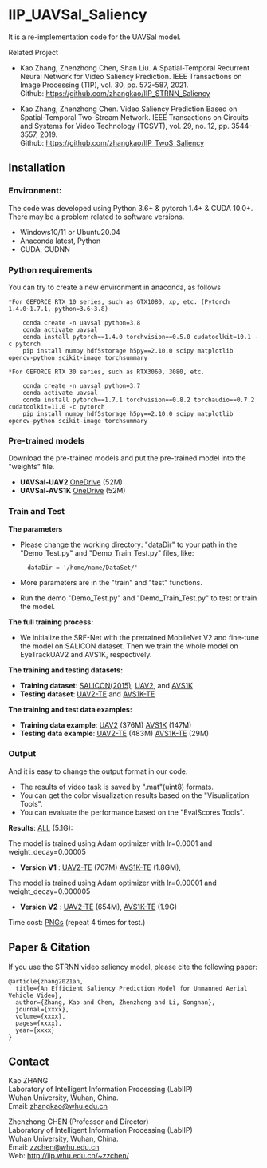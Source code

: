 # IIP_UAVSal_Saliency

It is a re-implementation code for the UAVSal model. 

Related Project
* Kao Zhang, Zhenzhong Chen, Shan Liu. A Spatial-Temporal Recurrent Neural Network for Video Saliency Prediction. IEEE Transactions on Image Processing (TIP), vol. 30, pp. 572-587, 2021. <br />
Github: https://github.com/zhangkao/IIP_STRNN_Saliency

* Kao Zhang, Zhenzhong Chen. Video Saliency Prediction Based on Spatial-Temporal Two-Stream Network. IEEE Transactions on Circuits and Systems for Video Technology (TCSVT), vol. 29, no. 12, pp. 3544-3557, 2019. <br />
Github: https://github.com/zhangkao/IIP_TwoS_Saliency


## Installation 
### Environment:
The code was developed using Python 3.6+ & pytorch 1.4+ & CUDA 10.0+. There may be a problem related to software versions.
* Windows10/11 or Ubuntu20.04
* Anaconda latest, Python 
* CUDA, CUDNN

### Python requirements
You can try to create a new environment in anaconda, as follows

    *For GEFORCE RTX 10 series, such as GTX1080, xp, etc. (Pytorch 1.4.0~1.7.1, python=3.6~3.8)

        conda create -n uavsal python=3.8
        conda activate uavsal
        conda install pytorch==1.4.0 torchvision==0.5.0 cudatoolkit=10.1 -c pytorch
        pip install numpy hdf5storage h5py==2.10.0 scipy matplotlib opencv-python scikit-image torchsummary

    *For GEFORCE RTX 30 series, such as RTX3060, 3080, etc.
        
        conda create -n uavsal python=3.7
        conda activate uavsal
        conda install pytorch==1.7.1 torchvision==0.8.2 torchaudio==0.7.2 cudatoolkit=11.0 -c pytorch
        pip install numpy hdf5storage h5py==2.10.0 scipy matplotlib opencv-python scikit-image torchsummary


### Pre-trained models
Download the pre-trained models and put the pre-trained model into the "weights" file.

* **UAVSal-UAV2** 
[OneDrive](https://whueducn-my.sharepoint.com/:u:/g/personal/zhangkao_whu_edu_cn/ERHo7kkmKjlEmbw7p8zQ1BUBn54i6jn6dabTkzkwNO50FA?e=7PWhjB) (52M)
* **UAVSal-AVS1K** 
[OneDrive](https://whueducn-my.sharepoint.com/:u:/g/personal/zhangkao_whu_edu_cn/ERJkGY-zClhBpEqgOixdTNcBhF6EYnJPGvKUlhcflxttcg?e=PaIycZ) (52M)

### Train and Test

**The parameters**

* Please change the working directory: "dataDir" to your path in the "Demo_Test.py" and "Demo_Train_Test.py" files, like:

        dataDir = '/home/name/DataSet/'
        
* More parameters are in the "train" and "test" functions.
* Run the demo "Demo_Test.py" and "Demo_Train_Test.py" to test or train the model.

**The full training process:**


* We initialize the SRF-Net with the pretrained MobileNet V2 and fine-tune the model on SALICON dataset. Then we train the whole model on EyeTrackUAV2  and AVS1K, respectively.

**The training and testing datasets:**

* **Training dataset**: 
[SALICON(2015)](http://salicon.net/), 
[UAV2](https://www.mdpi.com/2504-446X/4/1/2/), and 
[AVS1K](http://cvteam.buaa.edu.cn/papers.html/)
* **Testing dataset**: 
[UAV2-TE](https://www.mdpi.com/2504-446X/4/1/2/) and
[AVS1K-TE](http://cvteam.buaa.edu.cn/papers.html/)


**The training and test data examples:**
* **Training data example**: 
[UAV2](https://whueducn-my.sharepoint.com/:u:/g/personal/zhangkao_whu_edu_cn/ET1Fa3CqLyxCrpsCwF8gM-8BTJye0OLztTl5vigg-Kr7gw?e=iFMLga) (376M)
[AVS1K](https://whueducn-my.sharepoint.com/:u:/g/personal/zhangkao_whu_edu_cn/EbxQR0fnsppEnVD4Y7SCELIBgYSuAjYct1stVXQcxAGivQ?e=6g5QOc) (147M)
* **Testing data example**:
[UAV2-TE](https://whueducn-my.sharepoint.com/:u:/g/personal/zhangkao_whu_edu_cn/EaAkpNbZ0YxCtEKnLid4BpwBtWfm4KcrsM3qDmAn4jNX_A?e=jBd8Df) (483M)
[AVS1K-TE](https://whueducn-my.sharepoint.com/:u:/g/personal/zhangkao_whu_edu_cn/EeHjqpW3aetAqRmtKt7UCU8BtZirn1PsfIhT8GgWRlPzPQ?e=WiyANH) (29M)




### Output
And it is easy to change the output format in our code.
* The results of video task is saved by ".mat"(uint8) formats.
* You can get the color visualization results based on the "Visualization Tools".
* You can evaluate the performance based on the "EvalScores Tools".


**Results**: [ALL](https://whueducn-my.sharepoint.com/:f:/g/personal/zhangkao_whu_edu_cn/EucCA9ArT1NIqpEokhDjzSMBivD86OFdKrtuzUvHw9UIJA?e=R9ofo9) (5.1G):

The model is trained using Adam optimizer with lr=0.0001 and weight_decay=0.00005    
* **Version V1** : 
[UAV2-TE](https://whueducn-my.sharepoint.com/:u:/g/personal/zhangkao_whu_edu_cn/ET2r9UlJ4R1Dkc5eLIq_qr0BfwEy9VIXreb5zElzPAy9vQ?e=oMepX9) (707M)
[AVS1K-TE](https://whueducn-my.sharepoint.com/:u:/g/personal/zhangkao_whu_edu_cn/EWjG4vOefPZItLWE0L1eGbkBAsHgVUsbK1AU6tbbXwWZNA?e=KAiTSQ) (1.8GM), 

The model is trained using Adam optimizer with lr=0.00001 and weight_decay=0.000005 
* **Version V2** : 
[UAV2-TE](https://whueducn-my.sharepoint.com/:u:/g/personal/zhangkao_whu_edu_cn/EUuGfQaPiVFAi42YUnyzHzgBVyqhG2InQXKIyupJxUuEYw?e=wQodTB) (654M), 
[AVS1K-TE]() (1.9G)

Time cost: [PNGs](https://whueducn-my.sharepoint.com/:f:/g/personal/zhangkao_whu_edu_cn/Eka_swtqjChAh9JycJRD1PYBDR6HjFUqbXREOvGRuEDokw?e=FIjd6h) (repeat 4 times for test.)

## Paper & Citation

If you use the STRNN video saliency model, please cite the following paper: 
```
@article{zhang2021an,
  title={An Efficient Saliency Prediction Model for Unmanned Aerial Vehicle Video},
  author={Zhang, Kao and Chen, Zhenzhong and Li, Songnan},
  journal={xxxx},
  volume={xxxx},
  pages={xxxx},
  year={xxxx}
}
```

## Contact
Kao ZHANG  <br />
Laboratory of Intelligent Information Processing (LabIIP)  <br />
Wuhan University, Wuhan, China.  <br />
Email: zhangkao@whu.edu.cn  <br />

Zhenzhong CHEN (Professor and Director) <br />
Laboratory of Intelligent Information Processing (LabIIP)  <br />
Wuhan University, Wuhan, China.  <br />
Email: zzchen@whu.edu.cn  <br />
Web: http://iip.whu.edu.cn/~zzchen/  <br />
